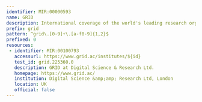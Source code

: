 ```yaml
---
identifier: MIR:00000593
name: GRID
description: International coverage of the world's leading research organisations, indexing 92% of funding allocated globally.
prefix: grid
pattern: ^grid\.[0-9]+\.[a-f0-9]{1,2}$
prefixed: 0
resources:
 - identifier: MIR:00100793
   accessurl: https://www.grid.ac/institutes/${id}
   test_id: grid.225360.0
   description: GRID at Digital Science & Research Ltd.
   homepage: https://www.grid.ac/
   institution: Digital Science &amp;amp; Research Ltd, London
   location: UK
   official: false
---
```


